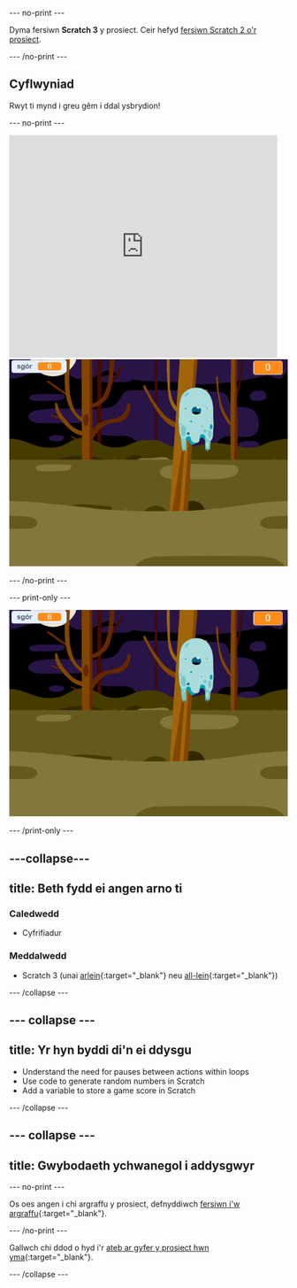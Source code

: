 --- no-print ---

Dyma fersiwn **Scratch 3** y prosiect. Ceir hefyd [fersiwn Scratch 2 o'r prosiect](https://projects.raspberrypi.org/cy-GB/projects/ghostbusters-scratch2).

--- /no-print ---

## Cyflwyniad

Rwyt ti mynd i greu gêm i ddal ysbrydion!

--- no-print ---

<div class="scratch-preview">
  <iframe allowtransparency="true" width="485" height="402" src="https://scratch.mit.edu/projects/embed/276874679/?autostart=false" frameborder="0" scrolling="no"></iframe>
  <img src="images/showcase-static.png">
</div>

--- /no-print ---

--- print-only ---

![arddangos](images/showcase-static.png)

--- /print-only ---

---collapse---
---
title: Beth fydd ei angen arno ti
---

### Caledwedd

- Cyfrifiadur

### Meddalwedd

- Scratch 3 (unai [arlein](http://rpf.io/scratchon){:target="_blank"} neu [all-lein](http://rpf.io/scratchoff){:target="_blank"})

--- /collapse ---

--- collapse ---
---
title: Yr hyn byddi di'n ei ddysgu
---

- Understand the need for pauses between actions within loops
- Use code to generate random numbers in Scratch
- Add a variable to store a game score in Scratch

--- /collapse ---

--- collapse ---
---
title: Gwybodaeth ychwanegol i addysgwyr
---

--- no-print ---

Os oes angen i chi argraffu y prosiect, defnyddiwch [fersiwn i'w argraffu](https://projects.raspberrypi.org/cy-GB/projects/ghostbusters/print){:target="_blank"}.

--- /no-print ---

Gallwch chi ddod o hyd i'r [ateb ar gyfer y prosiect hwn yma](http://rpf.io/p/cy-GB/ghostbusters-get){:target="_blank"}.

--- /collapse ---